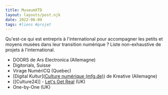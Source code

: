 ```yaml
---
title: MuseumXTD
layout: layouts/post.njk
date: 2022-06-09
tags: #liens #projet
---
```


Qu'est-ce qui est entrepris à l'international pour accompagner les petits et moyens musées dans leur transition numérique ?
Liste non-exhaustive de projets à l'international. 

- DOORS de Ars Electronica (Allemagne)
- Digitorials, Suisse
- Virage NumériCQ (Quebec)
- [Digital Kultur]([Culture numérique (mfg.de)](https://kreativ.mfg.de/digitale-kultur/)) de Kreative (Allemagne)
- [[Culture24]] - [Let's Get Real](https://www.culture24.org.uk/lets-get-real/) (UK)
- One-by-One (UK)